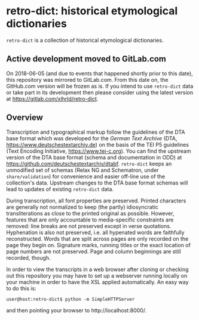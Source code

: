 # retro-dict: historical etymological dictionaries

`retro-dict` is a collection of historical etymological dictionaries.

## Active development moved to GitLab.com

On 2018-06-05 (and due to events that happened shortly prior to this date),
this repository was mirrored to GitLab.com.
From this date on, the GitHub.com version will be frozen as is.
If you intend to use `retro-dict` data or take part in its development
then please consider using the latest version
at https://gitlab.com/xlhrld/retro-dict.

## Overview

Transcription and typographical markup follow the guidelines
of the DTA base format which was developed for the _German Text Archive_
(DTA, https://www.deutschestextarchiv.de) on the basis of the
TEI P5 guidelines (Text Encoding Initiative, https://www.tei-c.org).
You can find the upstream version of the DTA base format
(schema and documentation in ODD) at
https://github.com/deutschestextarchiv/dtabf. `retro-dict` keeps
an unmodified set of schemas
(Relax NG and Schematron, under `share/validation`)
for convenience and easier off-line use of the collection's data.
Upstream changes to the DTA base format schemas will lead to
updates of existing `retro-dict` data.

During transcription, all font properties are preserved.
Printed characters are generally not normalized
to keep (the partly) idiosyncratic transliterations as close to the
printed original as possible. However, features that are only accountable to
media-specific constraints are removed: line breaks are not preserved
except in verse quotations.
Hyphenation is also not preserved, i.e. all hypenated words are
faithfully reconstructed. Words that are split across pages are only recorded
on the page they begin on.
Signature marks, running titles or the exact
location of page numbers are not preserved. Page and column beginnings
are still recorded, though.

In order to view the transcripts in a web browser after cloning
or checking out this repository you may have to set up a webserver
running locally on your machine in order to have the XSL applied automatically.
An easy way to do this is:

```user@host:retro-dict$ python -m SimpleHTTPServer```

and then pointing your browser to http://localhost:8000/.
